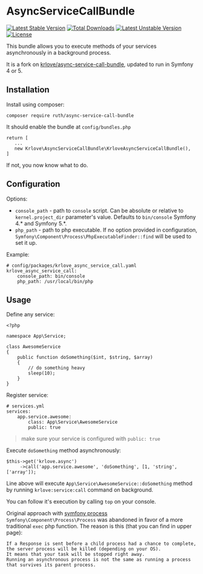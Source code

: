 AsyncServiceCallBundle
========================

[![Latest Stable Version](https://poser.pugx.org/ruth/async-service-call-bundle/v/stable)](https://packagist.org/packages/ruth/async-service-call-bundle)
[![Total Downloads](https://poser.pugx.org/ruth/async-service-call-bundle/downloads)](https://packagist.org/packages/ruth/async-service-call-bundle)
[![Latest Unstable Version](https://poser.pugx.org/ruth/async-service-call-bundle/v/unstable)](https://packagist.org/packages/ruth/async-service-call-bundle)
[![License](https://poser.pugx.org/ruth/async-service-call-bundle/license)](https://packagist.org/packages/ruth/async-service-call-bundle)

This bundle allows you to execute methods of your services asynchronously in a background process.

It is a fork on [krlove/async-service-call-bundle](https://github.com/krlove/async-service-call-bundle),
updated to run in Symfony 4 or 5.

Installation
------------
Install using composer:

    composer require ruth/async-service-call-bundle

It should enable the bundle at `config/bundles.php`

    return [
       ...
       new Krlove\AsyncServiceCallBundle\KrloveAsyncServiceCallBundle(),
    ]
    
If not, you now know what to do.
    
Configuration
-------------
Options:

- `console_path` - path to `console` script.
Can be absolute or relative to `kernel.project_dir` parameter's value.
Defaults to `bin/console` Symfony 4.* and Symfony 5.*.
- `php_path` - path to php executable. If no option provided in configuration, `Symfony\Component\Process\PhpExecutableFinder::find` will be used to set it up.

Example:

    # config/packages/krlove_async_service_call.yaml
    krlove_async_service_call:
        console_path: bin/console
        php_path: /usr/local/bin/php

Usage
-----
Define any service:

    <?php
        
    namespace App\Service;
        
    class AwesomeService
    {
        public function doSomething($int, $string, $array)
        {
            // do something heavy
            sleep(10);
        }
    }

Register service:

    # services.yml
    services:
        app.service.awesome:
            class: App\Service\AwesomeService
            public: true

> make sure your service is configured with `public: true`

Execute `doSomething` method asynchronously:

    $this->get('krlove.async')
         ->call('app.service.awesome', 'doSomething', [1, 'string', ['array']);

Line above will execute `App\Service\AwesomeService::doSomething` method by running `krlove:service:call` command on background.

You can follow it's execution by calling `top` on your console.

Original approach with [symfony process](https://symfony.com/doc/current/components/process.html) `Symfony\Component\Process\Process` was abandoned
in favor of a more traditional `exec` php function. The reason is this (that you can find in upper page):

```text
If a Response is sent before a child process had a chance to complete, the server process will be killed (depending on your OS). 
It means that your task will be stopped right away. 
Running an asynchronous process is not the same as running a process that survives its parent process.
```

 